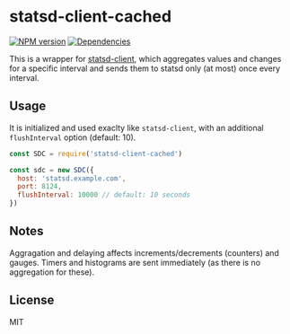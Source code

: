 statsd-client-cached
====================

[![NPM version](https://badge.fury.io/js/statsd-client-cached.svg)](https://www.npmjs.com/package/statsd-client-cached)
[![Dependencies](https://img.shields.io/david/nicokaiser/node-statsd-client-cached.svg)](https://david-dm.org/nicokaiser/node-statsd-client-cached)

This is a wrapper for [statsd-client](https://github.com/msiebuhr/node-statsd-client), which aggregates values and changes for a specific interval and sends them to statsd only (at most) once every interval.

Usage
-----

It is initialized and used exaclty like `statsd-client`, with an additional `flushInterval` option (default: 10).

```javascript
const SDC = require('statsd-client-cached')

const sdc = new SDC({
  host: 'statsd.example.com',
  port: 8124,
  flushInterval: 10000 // default: 10 seconds
})
```

Notes
-----

Aggragation and delaying affects increments/decrements (counters) and gauges. Timers and histograms are sent immediately (as there is no aggregation for these).

License
-------

MIT
